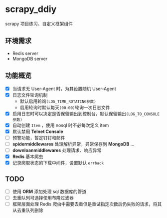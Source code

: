 # scrapy_ddiy
scrapy 项目练习、自定义框架组件

## 环境需求
- Redis server
- MongoDB server

## 功能概览
- [x] 当请求无 User-Agent 时，为其设置随机 User-Agent
- [x] 日志文件轮询机制
  - 默认启用轮询`(LOG_TIME_ROTATING参数)`
  - 启用轮询时默认每天`(00:00)`轮询一次日志文件
- [x] 启用日志时可以决定是否保留输出到控制台，默认保留输出`(LOG_TO_CONSOLE参数)`
- [x] 自动创建 `Item` ，使用 nosql 时不必每次定义 item
- [x] 默认禁用 **Telnet Console**
- [ ] 预警功能，暂定钉钉和邮件
- [ ] **spidermiddlewares** 处理解析异常，异常保存到 **MongoDB** ...
- [ ] **downloanmiddlewares** 处理请求、响应异常
- [x] **Redis** 基本爬虫
- [x] 记录爬取状态的下载中间件，设置默认 `errback`

## TODO
- [ ] 使用 **ORM** 添加处理 sql 数据库的管道
- [ ] 去重队列可选择使用布隆过滤器
- [ ] 框架层面处理 Redis 爬虫中需要去重但是重试指定次数后仍失败的请求，将其从去重队列删除